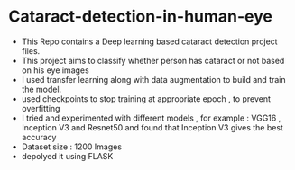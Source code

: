 # Cataract-detection-in-human-eye
- This Repo contains a Deep learning based cataract detection project files.<br>
- This project aims to classify whether person has cataract or not based on his eye images <br>
- I used transfer learning along with data augmentation to build and train the model.<br>
- used checkpoints to stop training at appropriate epoch , to prevent overfitting
- I tried and experimented with different models , for example : VGG16 , Inception V3 and Resnet50 and found that Inception V3 gives the best accuracy
- Dataset size : 1200 Images
- depolyed it using FLASK 


